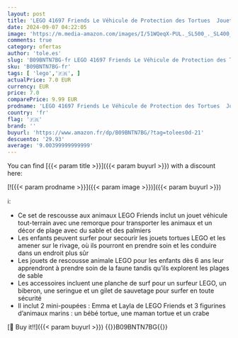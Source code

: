 ```yaml
---
layout: post
title: 'LEGO 41697 Friends Le Véhicule de Protection des Tortues  Jouet Créatif pour Enfants dès 6 Ans  Figurines Animaux Marins'
date: 2024-09-07 04:22:05
image: 'https://m.media-amazon.com/images/I/51WQeqX-PUL._SL500_._SL400_.jpg'
comments: true
category: ofertas
author: 'tole.es'
slug: 'B09BNTN7BG-fr LEGO 41697 Friends Le Véhicule de Protection des Tortues...'
sku: 'B09BNTN7BG-fr'
tags: [ 'lego','🇫🇷', ]
actualPrice: 7.0 EUR
currency: EUR
price: 7.0
comparePrice: 9.99 EUR
prodname: 'LEGO 41697 Friends Le Véhicule de Protection des Tortues  Jouet Créatif pour Enfants dès 6 Ans  Figurines Animaux Marins'
country: 'fr'
flag: '🇫🇷'
brand: ''
buyurl: 'https://www.amazon.fr/dp/B09BNTN7BG/?tag=tolees0d-21'
descuento: '29.93'
average: '9.00399999999999'
---
```


You can find [{{< param title >}}]({{< param buyurl >}}) with a discount here:

[![{{< param prodname >}}]({{< param image >}})]({{< param buyurl >}})

ℹ️:

- Ce set de rescousse aux animaux LEGO Friends inclut un jouet véhicule tout-terrain avec une remorque pour transporter les animaux et un décor de plage avec du sable et des palmiers
- Les enfants peuvent surfer pour secourir les jouets tortues LEGO et les amener sur le rivage, où ils pourront en prendre soin et les conduire dans un endroit plus sûr
- Les jouets de rescousse animale LEGO pour les enfants dès 6 ans leur apprendront à prendre soin de la faune tandis qu’ils explorent les plages de sable
- Les accessoires incluent une planche de surf pour un surfeur LEGO, un biberon, une seringue et un gilet de sauvetage pour surfer en toute sécurité
- Il inclut 2 mini-poupées : Emma et Layla de LEGO Friends et 3 figurines d’animaux marins : un bébé tortue, une maman tortue et un crabe

[🛒 Buy it!!]({{< param buyurl >}})
{{<world>}}B09BNTN7BG{{</world>}}

